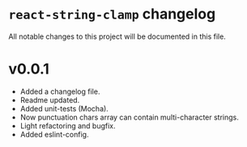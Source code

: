 # `react-string-clamp` changelog

All notable changes to this project will be documented in this file.

# v0.0.1

 - Added a changelog file.
 - Readme updated.
 - Added unit-tests (Mocha).
 - Now punctuation chars array can contain multi-character strings.
 - Light refactoring and bugfix.
 - Added eslint-config.